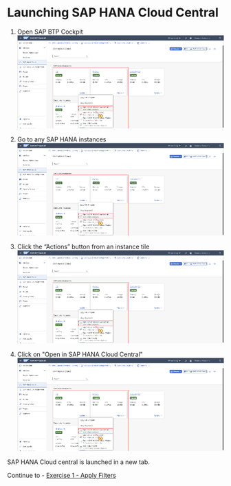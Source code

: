 # Launching SAP HANA Cloud Central

1. Open SAP BTP Cockpit
<br>![](/exercises/ex0/images/001.png)

2. Go to any SAP HANA instances
<br>![](/exercises/ex0/images/001.png)

3. Click the “Actions” button from an instance tile
<br>![](/exercises/ex0/images/001.png)

4. Click on "Open in SAP HANA Cloud Central"
<br>![](/exercises/ex0/images/001.png)

SAP HANA Cloud central is launched in a new tab.

Continue to - [Exercise 1 - Apply Filters](../ex1/README.md)
